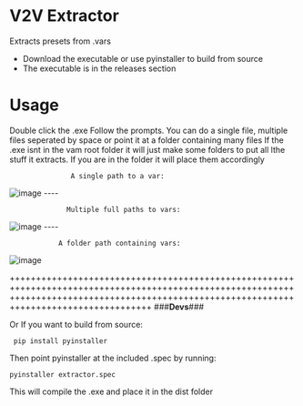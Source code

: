 # V2V Extractor
Extracts presets from .vars

- Download the executable or use pyinstaller to build from source
- The executable is in the releases section

# Usage
Double click the .exe
Follow the prompts. You can do a single file, multiple files seperated by space or point it at a folder containing many files
If the .exe isnt in the vam root folder it will just make some folders to put all lthe stuff it extracts. If you are in the folder it will place them accordingly




                   A single path to a var: 
![image](https://github.com/user-attachments/assets/2bae3d70-3ce7-4315-b9db-550289f0bd2b)
                           ----


                  Multiple full paths to vars: 
![image](https://github.com/user-attachments/assets/61c51c92-5a72-48a1-85a8-350073c63dc0)
                           ----
                           

                A folder path containing vars: 
![image](https://github.com/user-attachments/assets/b3f8d3e8-8b11-485c-8bd7-c75b48abc702)

+++++++++++++++++++++++++++++++++++++++++++++++++++++++++++++++++++++++++++++++++++++++++++++++++++++++++++++++++++++++++++++++++++++++++++++++++++++++++++++++++++++++++++++++++++++++++++++
###__Devs__###

Or If you want to build from source:
```
 pip install pyinstaller
```
Then point pyinstaller at the included .spec by running:
```
pyinstaller extractor.spec
```
This will compile the .exe and place it in the dist folder
